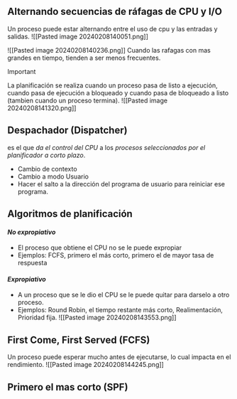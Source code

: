## Alternando secuencias de ráfagas de CPU y I/O

Un proceso puede estar alternando entre el uso de cpu y las entradas y salidas.
![[Pasted image 20240208140051.png]]

![[Pasted image 20240208140236.png]]
Cuando las rafagas con mas grandes en tiempo, tienden a ser menos frecuentes.

>[!important]
>La planificación se realiza cuando un proceso pasa de listo a ejecución, cuando pasa de ejecución a bloqueado y cuando pasa de bloqueado a listo (tambien cuando un proceso termina).
>![[Pasted image 20240208141320.png]]

## Despachador (Dispatcher)
es el que *da el control del CPU* a los *procesos seleccionados por el planificador a corto plazo*.
- Cambio de contexto
- Cambio a modo Usuario
- Hacer el salto a la dirección del programa de usuario para reiniciar ese programa.
## Algoritmos de planificación
#### *No expropiativo*
- El proceso que obtiene el CPU no se le puede expropiar
- Ejemplos: FCFS, primero el más corto, primero el de mayor tasa de respuesta



#### *Expropiativo*
- A un proceso que se le dio el CPU se le puede quitar para darselo a otro proceso.
- Ejemplos: Round Robin, el tiempo restante más corto, Realimentación, Prioridad fija.
![[Pasted image 20240208143553.png]]

## First Come, First Served (FCFS)

Un proceso puede esperar mucho antes de ejecutarse, lo cual impacta en el rendimiento.
![[Pasted image 20240208144245.png]]

## Primero el mas corto (SPF)
